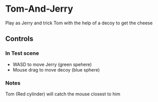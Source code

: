 # Tom-And-Jerry
Play as Jerry and trick Tom with the help of a decoy to get the cheese

## Controls
### In Test scene
- WASD to move Jerry (green spehere)
- Mouse drag to move decoy (blue sphere)

### Notes
Tom (Red cylinder) will catch the mouse closest to him
